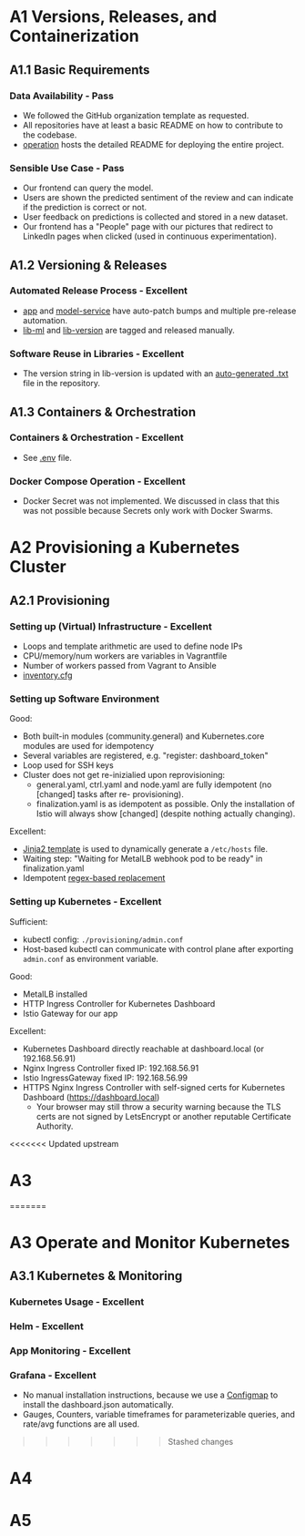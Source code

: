 # A1 Versions, Releases, and Containerization

## A1.1 Basic Requirements

### Data Availability - Pass

- We followed the GitHub organization template as requested.
- All repositories have at least a basic README on how to contribute to the codebase.
- [operation](https://github.com/remla25-team12/operation) hosts the detailed README for deploying the entire project.

### Sensible Use Case - Pass

- Our frontend can query the model.
- Users are shown the predicted sentiment of the review and can indicate if the prediction is correct or not.
- User feedback on predictions is collected and stored in a new dataset.
- Our frontend has a "People" page with our pictures that redirect to LinkedIn pages when clicked (used in continuous experimentation).

## A1.2 Versioning & Releases

### Automated Release Process - Excellent

- [app](https://github.com/remla25-team12/app) and [model-service](https://github.com/remla25-team12/model-service) have auto-patch bumps and multiple pre-release automation.
- [lib-ml](https://github.com/remla25-team12/lib-ml) and [lib-version](https://github.com/remla25-team12/lib-version) are tagged and released manually.

### Software Reuse in Libraries - Excellent

- The version string in lib-version is updated with an [auto-generated .txt]() file in the repository.

## A1.3 Containers & Orchestration

### Containers & Orchestration - Excellent

- See [.env]() file.

### Docker Compose Operation - Excellent

- Docker Secret was not implemented. We discussed in class that this was not possible because Secrets only work with Docker Swarms.

# A2 Provisioning a Kubernetes Cluster

## A2.1 Provisioning

### Setting up (Virtual) Infrastructure - Excellent

- Loops and template arithmetic are used to define node IPs
- CPU/memory/num workers are variables in Vagrantfile
- Number of workers passed from Vagrant to Ansible
- [inventory.cfg]()

### Setting up Software Environment

Good:

- Both built-in modules (community.general) and Kubernetes.core modules are used for idempotency
- Several variables are registered, e.g. "register: dashboard_token"
- Loop used for SSH keys
- Cluster does not get re-inizialied upon reprovisioning:
  - general.yaml, ctrl.yaml and node.yaml are fully idempotent (no [changed] tasks after re- provisioning).
  - finalization.yaml is as idempotent as possible. Only the installation of Istio will always show [changed] (despite nothing actually changing).

Excellent:

- [Jinja2 template]() is used to dynamically generate a `/etc/hosts` file.
- Waiting step: "Waiting for MetalLB webhook pod to be ready" in finalization.yaml
- Idempotent [regex-based replacement]()

### Setting up Kubernetes - Excellent

Sufficient:

- kubectl config: `./provisioning/admin.conf`
- Host-based kubectl can communicate with control plane after exporting `admin.conf` as environment variable.

Good:

- MetalLB installed
- HTTP Ingress Controller for Kubernetes Dashboard
- Istio Gateway for our app

Excellent:

- Kubernetes Dashboard directly reachable at dashboard.local (or 192.168.56.91)
- Nginx Ingress Controller fixed IP: 192.168.56.91
- Istio IngressGateway fixed IP: 192.168.56.99
- HTTPS Nginx Ingress Controller with self-signed certs for Kubernetes Dashboard (https://dashboard.local)
  - Your browser may still throw a security warning because the TLS certs are not signed by LetsEncrypt or another reputable Certificate Authority.

<<<<<<< Updated upstream
# A3
=======
# A3 Operate and Monitor Kubernetes
## A3.1 Kubernetes & Monitoring
### Kubernetes Usage - Excellent

### Helm - Excellent

### App Monitoring - Excellent

### Grafana - Excellent
- No manual installation instructions, because we use a [Configmap]() to install the dashboard.json automatically.
- Gauges, Counters, variable timeframes for parameterizable queries, and rate/avg functions are all used.

>>>>>>> Stashed changes

# A4

# A5
